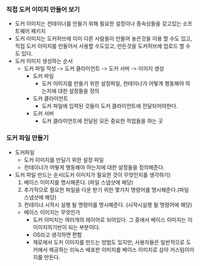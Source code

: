### 직접 도커 이미지 만들어 보기

* 도커 이미지는 컨테이너를 만들기 위해 필요한 설정이나 종속성들을 갖고있는 소프트웨어 패키지
* 도커 이미지는 도커허브에 이미 다른 사람들이 만들어 놓은것을 이용 할 수도 있고, 직접 도커 이미지를 만들어서 사용할 수도있고, 만든것을 도커허브에 업로드 할 수도 있다.
* 도커 이미지 생성하는 순서
  * 도커 파일 작성 -> 도커 클라이언트  ->  도커 서버  ->  이미지 생성
    * 도커 파일
      * 도커 이미지를 만들기 위한 설정파일, 컨테이너가 어떻게 행동해야 하는지에 대한 설정들을 정의
    * 도커 클라이언트
      * 도커 파일에 입력된 것들이 도커 클라이언트에 전달되어야한다.
    * 도커 서버
      * 도커 클라이언트에 전달된 모든 중요한 작업들을 하는 곳
### 도커 파일 만들기
* 도커파일
  * 도커 이미지를 만딜기 위한 설정 파일
  * 컨테이너가 어떻게 행동해야 하는지에 대한 설정들을 정의해준다.
* 도커 파일 만드는 순서(도커 이미지가 필요한 것이 무엇인지를 생각하기)
  1. 베이스 이미지를 명시해준다. (파일 스냅샷에 해당)
  2. 추가적으로 필요한 파일을 다운 받기 위한 몇가지 명령어를 명시해준다.(파일 스냅샷에 해당)
  3. 컨테이너 시작시 실행 될 명령어를 명시해준다. (시작시실행 될 명령어에 해당)
  * 베이스 이미지는 무엇인가
    * 도커 이미지는 여러개의 레이어로 되어있다. 그 중에서 베이스 이미지는 이 이미지의기반이 되는 부분이다.
    * OS라고 생각하면 편함
    * 제로에서 도커 이미지를 만드는 방법도 있지만, 사용자들은 일반적으로 도커에서 제공하는 리눅스 배포판 이미지를 베이스 이미지로 삼아 커스텀이미지를 만든다.
